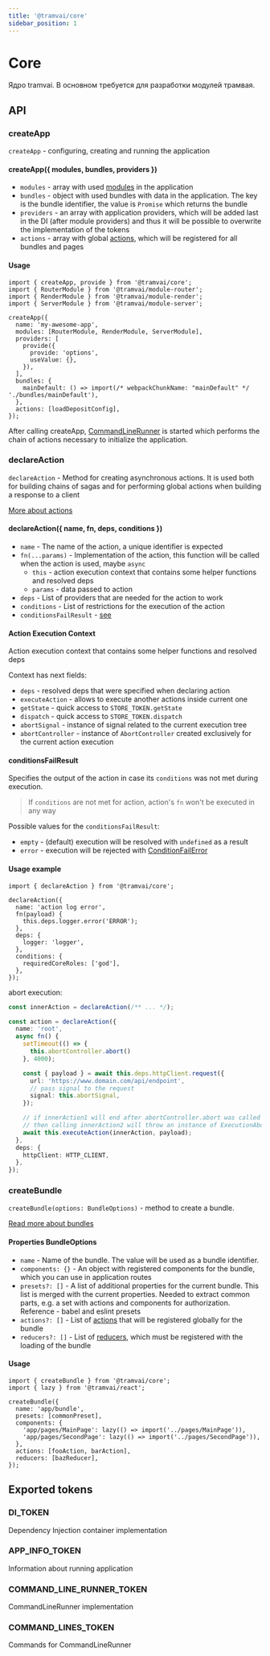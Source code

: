 ```yaml
---
title: '@tramvai/core'
sidebar_position: 1
---
```


# Core

Ядро tramvai. В основном требуется для разработки модулей трамвая.

## API

### createApp


`createApp` - configuring, creating and running the application

#### createApp({ modules, bundles, providers })

- `modules` - array with used [modules](concepts/module.md) in the application
- `bundles` - object with used bundles with data in the application. The key is the bundle identifier, the value is `Promise` which returns the bundle
- `providers` - an array with application providers, which will be added last in the DI (after module providers) and thus it will be possible to overwrite the implementation of the tokens
- `actions` - array with global [actions](concepts/action.md), which will be registered for all bundles and pages

#### Usage

```tsx
import { createApp, provide } from '@tramvai/core';
import { RouterModule } from '@tramvai/module-router';
import { RenderModule } from '@tramvai/module-render';
import { ServerModule } from '@tramvai/module-server';

createApp({
  name: 'my-awesome-app',
  modules: [RouterModule, RenderModule, ServerModule],
  providers: [
    provide({
      provide: 'options',
      useValue: {},
    }),
  ],
  bundles: {
    mainDefault: () => import(/* webpackChunkName: "mainDefault" */ './bundles/mainDefault'),
  },
  actions: [loadDepositConfig],
});
```

After calling createApp, [СommandLineRunner](concepts/command-line-runner.md) is started which performs the chain of actions necessary to initialize the application.

### declareAction

`declareAction` - Method for creating asynchronous actions. It is used both for building chains of sagas and for performing global actions when building a response to a client

[More about actions](concepts/action.md)

#### declareAction({ name, fn, deps, conditions })

- `name` - The name of the action, a unique identifier is expected
- `fn(...params)` - Implementation of the action, this function will be called when the action is used, maybe `async`
  - `this` - action execution context that contains some helper functions and resolved deps
  - `params` - data passed to action
- `deps` - List of providers that are needed for the action to work
- `conditions` - List of restrictions for the execution of the action
- `conditionsFailResult` - [see](#conditionsfailresult)

#### Action Execution Context

Action execution context that contains some helper functions and resolved deps

Context has next fields:
- `deps` - resolved deps that were specified when declaring action
- `executeAction` - allows to execute another actions inside current one
- `getState` - quick access to `STORE_TOKEN.getState`
- `dispatch` - quick access to `STORE_TOKEN.dispatch`
- `abortSignal` - instance of signal related to the current execution tree
- `abortController` - instance of `AbortController` created exclusively for the current action execution

#### conditionsFailResult

Specifies the output of the action in case its `conditions` was not met during execution.

> If `conditions` are not met for action, action's `fn` won't be executed in any way

Possible values for the `conditionsFailResult`:
- `empty` - (default) execution will be resolved with `undefined` as a result
- `error` - execution will be rejected with [ConditionFailError](references/libs/errors.md#conditionfailerror)


#### Usage example

```tsx
import { declareAction } from '@tramvai/core';

declareAction({
  name: 'action log error',
  fn(payload) {
    this.deps.logger.error('ERROR');
  },
  deps: {
    logger: 'logger',
  },
  conditions: {
    requiredCoreRoles: ['god'],
  },
});
```

abort execution:
```ts
const innerAction = declareAction(/** ... */);

const action = declareAction({
  name: 'root',
  async fn() {
    setTimeout(() => {
      this.abortController.abort()
    }, 4000);

    const { payload } = await this.deps.httpClient.request({
      url: 'https://www.domain.com/api/endpoint',
      // pass signal to the request
      signal: this.abortSignal,
    });

    // if innerAction1 will end after abortController.abort was called
    // then calling innerAction2 will throw an instance of ExecutionAbortError
    await this.executeAction(innerAction, payload);
  },
  deps: {
    httpClient: HTTP_CLIENT,
  },
});
```

### createBundle

`createBundle(options: BundleOptions)` - method to create a bundle.

[Read more about bundles](concepts/bundle.md)

#### Properties BundleOptions

- `name` - Name of the bundle. The value will be used as a bundle identifier.
- `components: {}` - An object with registered components for the bundle, which you can use in application routes
- `presets?: []` - A list of additional properties for the current bundle. This list is merged with the current properties. Needed to extract common parts, e.g. a set with actions and components for authorization. Reference - babel and eslint presets
- `actions?: []` - List of [actions](concepts/action.md) that will be registered globally for the bundle
- `reducers?: []` - List of [reducers](references/tramvai/state/base.md), which must be registered with the loading of the bundle

#### Usage

```tsx
import { createBundle } from '@tramvai/core';
import { lazy } from '@tramvai/react';

createBundle({
  name: 'app/bundle',
  presets: [commonPreset],
  components: {
    'app/pages/MainPage': lazy(() => import('../pages/MainPage')),
    'app/pages/SecondPage': lazy(() => import('../pages/SecondPage')),
  },
  actions: [fooAction, barAction],
  reducers: [bazReducer],
});
```

## Exported tokens

### DI_TOKEN

Dependency Injection container implementation

### APP_INFO_TOKEN

Information about running application

### COMMAND_LINE_RUNNER_TOKEN

CommandLineRunner implementation

### COMMAND_LINES_TOKEN

Commands for CommandLineRunner
